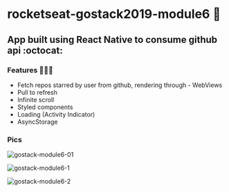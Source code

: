 # rocketseat-gostack2019-module6 :rocket:

## App built using React Native to consume github api :octocat:

### Features 👨🏻‍🚀

- Fetch repos starred by user from github, rendering through - WebViews
- Pull to refresh
- Infinite scroll
- Styled components
- Loading (Activity Indicator)
- AsyncStorage

### Pics 

![gostack-module6-01](https://user-images.githubusercontent.com/44209758/64742456-aea85980-d4d2-11e9-8510-bfcc5e6df15e.png)

![gostack-module6-1](https://user-images.githubusercontent.com/44209758/64742455-aea85980-d4d2-11e9-9dfd-3853fa9ebc89.png)

![gostack-module6-2](https://user-images.githubusercontent.com/44209758/64742457-aea85980-d4d2-11e9-80ed-c768e61f90c4.png)

